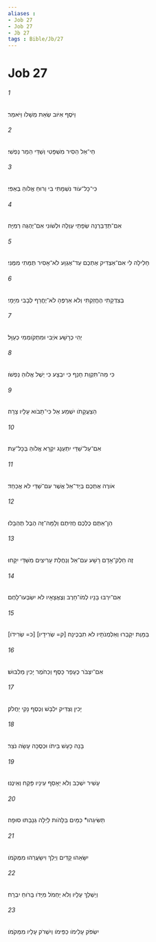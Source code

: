 ```yaml
---
aliases : 
- Job 27
- Job 27
- Jb 27
tags : Bible/Jb/27
---
```


# Job 27

###### 1
וַיֹּסֶף אִיֹּוב שְׂאֵת מְשָׁלֹו וַיֹּאמַר׃
###### 2
חַי־אֵל הֵסִיר מִשְׁפָּטִי וְשַׁדַּי הֵמַר נַפְשִׁי׃
###### 3
כִּי־כָל־עֹוד נִשְׁמָתִי בִי וְרוּחַ אֱלֹוהַּ בְּאַפִּי׃
###### 4
אִם־תְּדַבֵּרְנָה שְׂפָתַי עַוְלָה וּלְשֹׁונִי אִם־יֶהְגֶּה רְמִיָּה׃
###### 5
חָלִילָה לִּי אִם־אַצְדִּיק אֶתְכֶם עַד־אֶגְוָע לֹא־אָסִיר תֻּמָּתִי מִמֶּנִּי׃
###### 6
בְּצִדְקָתִי הֶחֱזַקְתִּי וְלֹא אַרְפֶּהָ לֹא־יֶחֱרַף לְבָבִי מִיָּמָי׃
###### 7
יְהִי כְרָשָׁע אֹיְבִי וּמִתְקֹומְמִי כְעַוָּל׃
###### 8
כִּי מַה־תִּקְוַת חָנֵף כִּי יִבְצָע כִּי יֵשֶׁל אֱלֹוהַּ נַפְשֹׁו׃
###### 9
הַצַעֲקָתֹו יִשְׁמַע אֵל כִּי־תָבֹוא עָלָיו צָרָה׃
###### 10
אִם־עַל־שַׁדַּי יִתְעַנָּג יִקְרָא אֱלֹוהַּ בְּכָל־עֵת׃
###### 11
אֹורֶה אֶתְכֶם בְּיַד־אֵל אֲשֶׁר עִם־שַׁדַּי לֹא אֲכַחֵד׃
###### 12
הֵן־אַתֶּם כֻּלְּכֶם חֲזִיתֶם וְלָמָּה־זֶּה הֶבֶל תֶּהְבָּלוּ׃
###### 13
זֶה חֵלֶק־אָדָם רָשָׁע עִם־אֵל וְנַחֲלַת עָרִיצִים מִשַּׁדַּי יִקָּחוּ׃
###### 14
אִם־יִרְבּוּ בָנָיו לְמֹו־חָרֶב וְצֶאֱצָאָיו לֹא יִשְׂבְּעוּ־לָחֶם׃
###### 15
[כ= שְׂרִידֹו] [ק= שְׂרִידָיו] בַּמָּוֶת יִקָּבֵרוּ וְאַלְמְנֹתָיו לֹא תִבְכֶּינָה׃
###### 16
אִם־יִצְבֹּר כֶּעָפָר כָּסֶף וְכַחֹמֶר יָכִין מַלְבּוּשׁ׃
###### 17
יָכִין וְצַדִּיק יִלְבָּשׁ וְכֶסֶף נָקִי יַחֲלֹק׃
###### 18
בָּנָה כָעָשׁ בֵּיתֹו וּכְסֻכָּה עָשָׂה נֹצֵר׃
###### 19
עָשִׁיר יִשְׁכַּב וְלֹא יֵאָסֵף עֵינָיו פָּקַח וְאֵינֶנּוּ׃
###### 20
תַּשִּׂיגֵהוּ* כַמַּיִם בַּלָּהֹות לַיְלָה גְּנָבַתּוּ סוּפָה׃
###### 21
יִשָּׂאֵהוּ קָדִים וְיֵלַךְ וִישָׂעֲרֵהוּ מִמְּקֹמֹו׃
###### 22
וְיַשְׁלֵךְ עָלָיו וְלֹא יַחְמֹל מִיָּדֹו בָּרֹוחַ יִבְרָח׃
###### 23
יִשְׂפֹּק עָלֵימֹו כַפֵּימֹו וְיִשְׁרֹק עָלָיו מִמְּקֹמֹו׃
